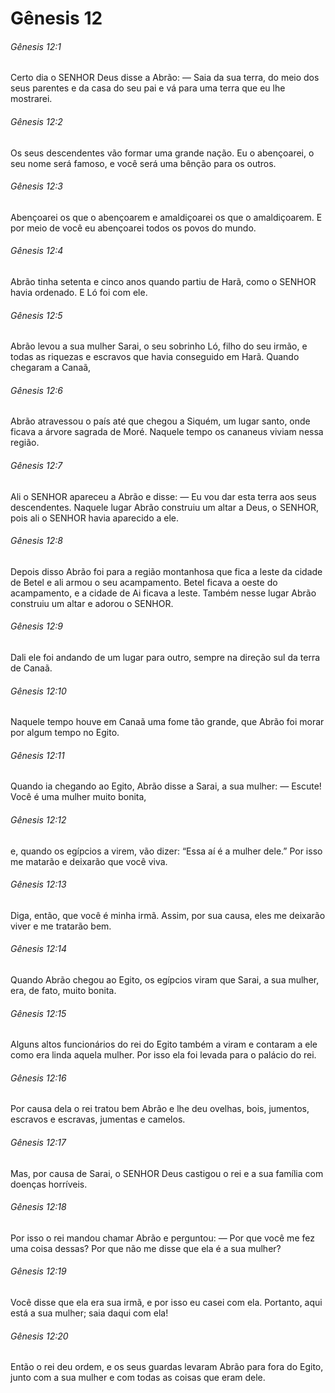 # Gênesis 12

###### Gênesis 12:1

Certo dia o SENHOR Deus disse a Abrão: — Saia da sua terra, do meio dos seus parentes e da casa do seu pai e vá para uma terra que eu lhe mostrarei.

###### Gênesis 12:2

Os seus descendentes vão formar uma grande nação. Eu o abençoarei, o seu nome será famoso, e você será uma bênção para os outros.

###### Gênesis 12:3

Abençoarei os que o abençoarem e amaldiçoarei os que o amaldiçoarem. E por meio de você eu abençoarei todos os povos do mundo.

###### Gênesis 12:4

Abrão tinha setenta e cinco anos quando partiu de Harã, como o SENHOR havia ordenado. E Ló foi com ele.

###### Gênesis 12:5

Abrão levou a sua mulher Sarai, o seu sobrinho Ló, filho do seu irmão, e todas as riquezas e escravos que havia conseguido em Harã. Quando chegaram a Canaã,

###### Gênesis 12:6

Abrão atravessou o país até que chegou a Siquém, um lugar santo, onde ficava a árvore sagrada de Moré. Naquele tempo os cananeus viviam nessa região.

###### Gênesis 12:7

Ali o SENHOR apareceu a Abrão e disse: — Eu vou dar esta terra aos seus descendentes. Naquele lugar Abrão construiu um altar a Deus, o SENHOR, pois ali o SENHOR havia aparecido a ele.

###### Gênesis 12:8

Depois disso Abrão foi para a região montanhosa que fica a leste da cidade de Betel e ali armou o seu acampamento. Betel ficava a oeste do acampamento, e a cidade de Ai ficava a leste. Também nesse lugar Abrão construiu um altar e adorou o SENHOR.

###### Gênesis 12:9

Dali ele foi andando de um lugar para outro, sempre na direção sul da terra de Canaã.

###### Gênesis 12:10

Naquele tempo houve em Canaã uma fome tão grande, que Abrão foi morar por algum tempo no Egito.

###### Gênesis 12:11

Quando ia chegando ao Egito, Abrão disse a Sarai, a sua mulher: — Escute! Você é uma mulher muito bonita,

###### Gênesis 12:12

e, quando os egípcios a virem, vão dizer: “Essa aí é a mulher dele.” Por isso me matarão e deixarão que você viva.

###### Gênesis 12:13

Diga, então, que você é minha irmã. Assim, por sua causa, eles me deixarão viver e me tratarão bem.

###### Gênesis 12:14

Quando Abrão chegou ao Egito, os egípcios viram que Sarai, a sua mulher, era, de fato, muito bonita.

###### Gênesis 12:15

Alguns altos funcionários do rei do Egito também a viram e contaram a ele como era linda aquela mulher. Por isso ela foi levada para o palácio do rei.

###### Gênesis 12:16

Por causa dela o rei tratou bem Abrão e lhe deu ovelhas, bois, jumentos, escravos e escravas, jumentas e camelos.

###### Gênesis 12:17

Mas, por causa de Sarai, o SENHOR Deus castigou o rei e a sua família com doenças horríveis.

###### Gênesis 12:18

Por isso o rei mandou chamar Abrão e perguntou: — Por que você me fez uma coisa dessas? Por que não me disse que ela é a sua mulher?

###### Gênesis 12:19

Você disse que ela era sua irmã, e por isso eu casei com ela. Portanto, aqui está a sua mulher; saia daqui com ela!

###### Gênesis 12:20

Então o rei deu ordem, e os seus guardas levaram Abrão para fora do Egito, junto com a sua mulher e com todas as coisas que eram dele.

